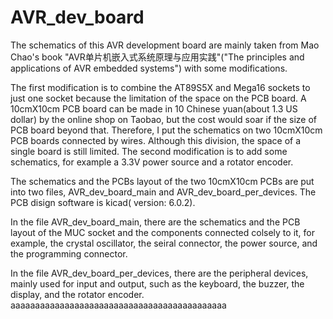 # AVR_dev_board

The schematics of this AVR development board are mainly taken from Mao Chao's book "AVR单片机嵌入式系统原理与应用实践"("The principles and applications of AVR embedded systems") with some modifications.

The first modification is to combine the AT89S5X and Mega16 sockets to just one socket because the limitation of the space on the PCB board. A 10cmX10cm PCB board can be made in 10 Chinese yuan(about 1.3 US dollar) by the online shop on Taobao, but the cost would soar if the size of PCB board beyond that. Therefore, I put the schematics on two 10cmX10cm PCB boards connected by wires. Although this division,  the space of a single board is still limited. The second modification is to add some schematics, for example a 3.3V power source and a rotator encoder.

The schematics and the PCBs layout of the two 10cmX10cm PCBs  are put into two files, AVR_dev_board_main and AVR_dev_board_per_devices.  The PCB disign software is kicad( version: 6.0.2).

In the file AVR_dev_board_main, there are the schematics and the PCB layout of the MUC socket and the components connected colsely to it, for example, the crystal oscillator, the seiral connector, the power source, and the programming connector.

In the file AVR_dev_board_per_devices, there are the peripheral devices, mainly used for input and output, such as the keyboard, the buzzer, the display, and the rotator encoder.
aaaaaaaaaaaaaaaaaaaaaaaaaaaaaaaaaaaaaaaaaaaa
